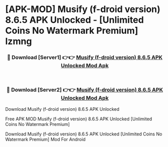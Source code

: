 # [APK-MOD] Musify (f-droid version) 8.6.5 APK Unlocked - [Unlimited Coins No Watermark Premium] lzmng



<div align="center">
<h3>🔴 Download [Server1] 👉👉 <a href="https://momento.my/?title=Musify_(f-droid_version)_8.6.5_APK_Unlocked">Musify (f-droid version) 8.6.5 APK Unlocked Mod Apk</a></h3><br>

<h3>🔴 Download [Server2] 👉👉 <a href="https://momento.my/?title=Musify_(f-droid_version)_8.6.5_APK_Unlocked">Musify (f-droid version) 8.6.5 APK Unlocked Mod Apk</a></h3>
</div>



Download Musify (f-droid version) 8.6.5 APK Unlocked 

Free APK MOD Musify (f-droid version) 8.6.5 APK Unlocked [Unlimited Coins No Watermark Premium]

Download Musify (f-droid version) 8.6.5 APK Unlocked [Unlimited Coins No Watermark Premium] Mod For Android
